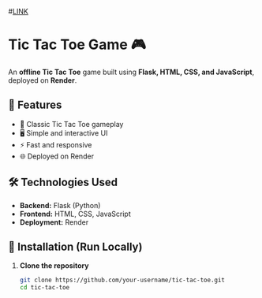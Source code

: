 #[LINK](https://tic-tac-toe-oilu.onrender.com)

# Tic Tac Toe Game 🎮  

An **offline Tic Tac Toe** game built using **Flask, HTML, CSS, and JavaScript**, deployed on **Render**.

## 🚀 Features  
- 🎲 Classic Tic Tac Toe gameplay  
- 🖥️ Simple and interactive UI  
- ⚡ Fast and responsive  
- 🌐 Deployed on Render  

## 🛠️ Technologies Used  
- **Backend:** Flask (Python)  
- **Frontend:** HTML, CSS, JavaScript  
- **Deployment:** Render  

## 📌 Installation (Run Locally)  
1. **Clone the repository**  
   ```sh
   git clone https://github.com/your-username/tic-tac-toe.git
   cd tic-tac-toe
